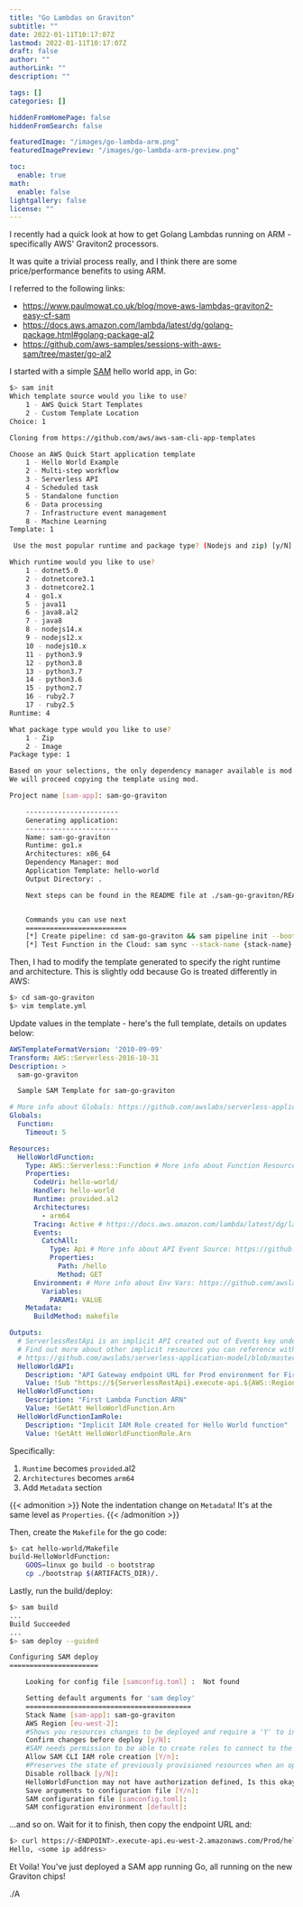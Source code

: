 ```yaml
---
title: "Go Lambdas on Graviton"
subtitle: ""
date: 2022-01-11T10:17:07Z
lastmod: 2022-01-11T10:17:07Z
draft: false
author: ""
authorLink: ""
description: ""

tags: []
categories: []

hiddenFromHomePage: false
hiddenFromSearch: false

featuredImage: "/images/go-lambda-arm.png"
featuredImagePreview: "/images/go-lambda-arm-preview.png"

toc:
  enable: true
math:
  enable: false
lightgallery: false
license: ""
---
```

I recently had a quick look at how to get Golang Lambdas running on ARM - specifically AWS' Graviton2 processors.
<!--more-->

It was quite a trivial process really, and I think there are some price/performance benefits to using ARM.

I referred to the following links:

* https://www.paulmowat.co.uk/blog/move-aws-lambdas-graviton2-easy-cf-sam
* https://docs.aws.amazon.com/lambda/latest/dg/golang-package.html#golang-package-al2
* https://github.com/aws-samples/sessions-with-aws-sam/tree/master/go-al2

I started with a simple [SAM](https://aws.amazon.com/serverless/sam/) hello world app, in Go:

```bash
$> sam init
Which template source would you like to use?
	1 - AWS Quick Start Templates
	2 - Custom Template Location
Choice: 1

Cloning from https://github.com/aws/aws-sam-cli-app-templates

Choose an AWS Quick Start application template
	1 - Hello World Example
	2 - Multi-step workflow
	3 - Serverless API
	4 - Scheduled task
	5 - Standalone function
	6 - Data processing
	7 - Infrastructure event management
	8 - Machine Learning
Template: 1

 Use the most popular runtime and package type? (Nodejs and zip) [y/N]: n

Which runtime would you like to use?
	1 - dotnet5.0
	2 - dotnetcore3.1
	3 - dotnetcore2.1
	4 - go1.x
	5 - java11
	6 - java8.al2
	7 - java8
	8 - nodejs14.x
	9 - nodejs12.x
	10 - nodejs10.x
	11 - python3.9
	12 - python3.8
	13 - python3.7
	14 - python3.6
	15 - python2.7
	16 - ruby2.7
	17 - ruby2.5
Runtime: 4

What package type would you like to use?
	1 - Zip
	2 - Image
Package type: 1

Based on your selections, the only dependency manager available is mod.
We will proceed copying the template using mod.

Project name [sam-app]: sam-go-graviton

    -----------------------
    Generating application:
    -----------------------
    Name: sam-go-graviton
    Runtime: go1.x
    Architectures: x86_64
    Dependency Manager: mod
    Application Template: hello-world
    Output Directory: .

    Next steps can be found in the README file at ./sam-go-graviton/README.md


    Commands you can use next
    =========================
    [*] Create pipeline: cd sam-go-graviton && sam pipeline init --bootstrap
    [*] Test Function in the Cloud: sam sync --stack-name {stack-name} --watch
```

Then, I had to modify the template generated to specify the right runtime and architecture. This is slightly odd because Go is treated differently in AWS:

```bash
$> cd sam-go-graviton
$> vim template.yml
```

Update values in the template - here's the full template, details on updates below:

```yaml
AWSTemplateFormatVersion: '2010-09-09'
Transform: AWS::Serverless-2016-10-31
Description: >
  sam-go-graviton

  Sample SAM Template for sam-go-graviton

# More info about Globals: https://github.com/awslabs/serverless-application-model/blob/master/docs/globals.rst
Globals:
  Function:
    Timeout: 5

Resources:
  HelloWorldFunction:
    Type: AWS::Serverless::Function # More info about Function Resource: https://github.com/awslabs/serverless-application-model/blob/master/versions/2016-10-31.md#awsserverlessfunction
    Properties:
      CodeUri: hello-world/
      Handler: hello-world
      Runtime: provided.al2
      Architectures:
        - arm64
      Tracing: Active # https://docs.aws.amazon.com/lambda/latest/dg/lambda-x-ray.html
      Events:
        CatchAll:
          Type: Api # More info about API Event Source: https://github.com/awslabs/serverless-application-model/blob/master/versions/2016-10-31.md#api
          Properties:
            Path: /hello
            Method: GET
      Environment: # More info about Env Vars: https://github.com/awslabs/serverless-application-model/blob/master/versions/2016-10-31.md#environment-object
        Variables:
          PARAM1: VALUE
    Metadata:
      BuildMethod: makefile

Outputs:
  # ServerlessRestApi is an implicit API created out of Events key under Serverless::Function
  # Find out more about other implicit resources you can reference within SAM
  # https://github.com/awslabs/serverless-application-model/blob/master/docs/internals/generated_resources.rst#api
  HelloWorldAPI:
    Description: "API Gateway endpoint URL for Prod environment for First Function"
    Value: !Sub "https://${ServerlessRestApi}.execute-api.${AWS::Region}.amazonaws.com/Prod/hello/"
  HelloWorldFunction:
    Description: "First Lambda Function ARN"
    Value: !GetAtt HelloWorldFunction.Arn
  HelloWorldFunctionIamRole:
    Description: "Implicit IAM Role created for Hello World function"
    Value: !GetAtt HelloWorldFunctionRole.Arn
```

Specifically:

1. `Runtime` becomes `provided`.al2
2. `Architectures` becomes `arm64`
3. Add `Metadata` section

{{< admonition >}}
Note the indentation change on `Metadata`! It's at the same level as `Properties`.
{{< /admonition >}}

Then, create the `Makefile` for the go code:

```bash
$> cat hello-world/Makefile
build-HelloWorldFunction:
	GOOS=linux go build -o bootstrap
	cp ./bootstrap $(ARTIFACTS_DIR)/.
```

Lastly, run the build/deploy:

```bash
$> sam build
...
Build Succeeded
...
$> sam deploy --guided

Configuring SAM deploy
======================

	Looking for config file [samconfig.toml] :  Not found

	Setting default arguments for 'sam deploy'
	=========================================
	Stack Name [sam-app]: sam-go-graviton
	AWS Region [eu-west-2]:
	#Shows you resources changes to be deployed and require a 'Y' to initiate deploy
	Confirm changes before deploy [y/N]:
	#SAM needs permission to be able to create roles to connect to the resources in your template
	Allow SAM CLI IAM role creation [Y/n]:
	#Preserves the state of previously provisioned resources when an operation fails
	Disable rollback [y/N]:
	HelloWorldFunction may not have authorization defined, Is this okay? [y/N]: y
	Save arguments to configuration file [Y/n]:
	SAM configuration file [samconfig.toml]:
	SAM configuration environment [default]:
```

...and so on. Wait for it to finish, then copy the endpoint URL and:

```bash
$> curl https://<ENDPOINT>.execute-api.eu-west-2.amazonaws.com/Prod/hello/
Hello, <some ip address>
```

Et Voila! You've just deployed a SAM app running Go, all running on the new Graviton chips!

./A
